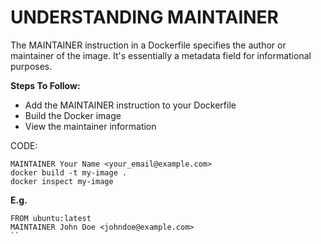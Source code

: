 # UNDERSTANDING MAINTAINER

The MAINTAINER instruction in a Dockerfile specifies the author or maintainer of the image. It's essentially a metadata field for informational purposes.


**Steps To Follow:**

* Add the MAINTAINER instruction to your Dockerfile
* Build the Docker image
* View the maintainer information

CODE:

```
MAINTAINER Your Name <your_email@example.com>
docker build -t my-image .
docker inspect my-image
```


**E.g.**

```
FROM ubuntu:latest
MAINTAINER John Doe <johndoe@example.com>
``